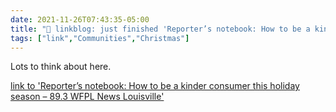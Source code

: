 ```yaml
---
date: 2021-11-26T07:43:35-05:00
title: "🔗 linkblog: just finished 'Reporter’s notebook: How to be a kinder consumer this holiday season – 89.3 WFPL News Louisville'"
tags: ["link","Communities","Christmas"]
---
```

Lots to think about here.
 
[link to 'Reporter’s notebook: How to be a kinder consumer this holiday season – 89.3 WFPL News Louisville'](https://wfpl.org/reporters-notebook-how-to-be-a-kinder-consumer-this-holiday-season/)
